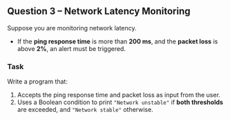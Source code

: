 ## Question 3 – Network Latency Monitoring

Suppose you are monitoring network latency.  

- If the **ping response time** is more than **200 ms**, and the **packet loss** is above **2%**, an alert must be triggered.  

### Task  
Write a program that:  
1. Accepts the ping response time and packet loss as input from the user.  
2. Uses a Boolean condition to print `"Network unstable"` if **both thresholds** are exceeded, and `"Network stable"` otherwise.
